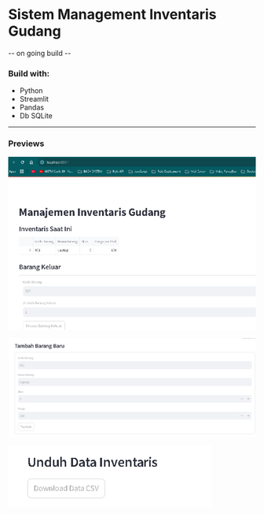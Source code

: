 # Sistem Management Inventaris Gudang

-- on going build --

### Build with: 

- Python
- Streamlit
- Pandas
- Db SQLite

---

### Previews

![alt text](images/image.png)

![alt text](images/image-1.png)

![alt text](images/image-2.png)


